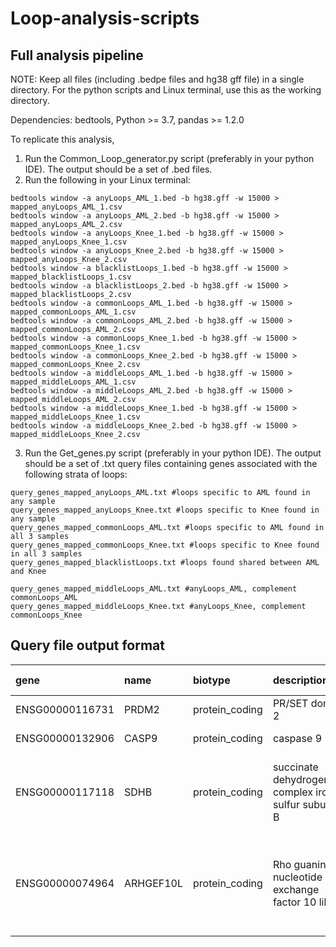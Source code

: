 # Loop-analysis-scripts
## Full analysis pipeline
NOTE: Keep all files (including .bedpe files and hg38 gff file) in a single directory. For the python scripts and Linux terminal, use this as the working directory.

Dependencies: bedtools, Python >= 3.7, pandas >= 1.2.0 

To replicate this analysis,

1) Run the Common_Loop_generator.py script (preferably in your python IDE). The output should be a set of .bed files.
2) Run the following in your Linux terminal:
```
bedtools window -a anyLoops_AML_1.bed -b hg38.gff -w 15000 > mapped_anyLoops_AML_1.csv
bedtools window -a anyLoops_AML_2.bed -b hg38.gff -w 15000 > mapped_anyLoops_AML_2.csv
bedtools window -a anyLoops_Knee_1.bed -b hg38.gff -w 15000 > mapped_anyLoops_Knee_1.csv
bedtools window -a anyLoops_Knee_2.bed -b hg38.gff -w 15000 > mapped_anyLoops_Knee_2.csv
bedtools window -a blacklistLoops_1.bed -b hg38.gff -w 15000 > mapped_blacklistLoops_1.csv
bedtools window -a blacklistLoops_2.bed -b hg38.gff -w 15000 > mapped_blacklistLoops_2.csv
bedtools window -a commonLoops_AML_1.bed -b hg38.gff -w 15000 > mapped_commonLoops_AML_1.csv
bedtools window -a commonLoops_AML_2.bed -b hg38.gff -w 15000 > mapped_commonLoops_AML_2.csv
bedtools window -a commonLoops_Knee_1.bed -b hg38.gff -w 15000 > mapped_commonLoops_Knee_1.csv
bedtools window -a commonLoops_Knee_2.bed -b hg38.gff -w 15000 > mapped_commonLoops_Knee_2.csv
bedtools window -a middleLoops_AML_1.bed -b hg38.gff -w 15000 > mapped_middleLoops_AML_1.csv
bedtools window -a middleLoops_AML_2.bed -b hg38.gff -w 15000 > mapped_middleLoops_AML_2.csv
bedtools window -a middleLoops_Knee_1.bed -b hg38.gff -w 15000 > mapped_middleLoops_Knee_1.csv
bedtools window -a middleLoops_Knee_2.bed -b hg38.gff -w 15000 > mapped_middleLoops_Knee_2.csv
```
3) Run the Get_genes.py script (preferably in your python IDE). The output should be a set of .txt query files containing genes associated with the following strata of loops:
```
query_genes_mapped_anyLoops_AML.txt #loops specific to AML found in any sample
query_genes_mapped_anyLoops_Knee.txt #loops specific to Knee found in any sample
query_genes_mapped_commonLoops_AML.txt #loops specific to AML found in all 3 samples
query_genes_mapped_commonLoops_Knee.txt #loops specific to Knee found in all 3 samples
query_genes_mapped_blacklistLoops.txt #loops found shared between AML and Knee

query_genes_mapped_middleLoops_AML.txt #anyLoops_AML, complement commonLoops_AML
query_genes_mapped_middleLoops_Knee.txt #anyLoops_Knee, complement commonLoops_Knee
```

## Query file output format

| gene | name |	biotype |	description |	feature_chr |	feature_start |	feature_end |	strand |	Name |	Role in Cancer |	ind |	fdrBL |
| :--- | :--- | :--- | :--- | :--- | :--- | :--- | :--- | :--- | :--- | :--- | :--- |
| ENSG00000116731	| PRDM2	| protein_coding	| PR/SET domain 2	| 1	| 13700198.0 | 13825079.0 |	+	| PR/SET domain 2| TSG | AML29_9431; Knee50_6156 |	0.00016261874; 2.3308723e-07|
| ENSG00000132906	| CASP9	| protein_coding	| caspase 9	| 1	| 15490832.0	| 15526534.0	| -	| caspase 9	| TSG	| AML28_12698; Knee49_5917	| 0.0011177248; 0.004380403
| ENSG00000117118	| SDHB	| protein_coding	| succinate dehydrogenase complex iron sulfur subunit B	| 1	| 17018722.0	| 17054032.0	| -	| succinate dehydrogenase complex, subunit B, iron sulfur (Ip)	| TSG	| AML28_12697; Knee50_6825; AML28_11210; AML30_4744; Knee49_6057; Knee50_6021	| 0.0011177248; 0.0031032744; 7.513726e-06; 0.003536516; 0.0015313101; 7.0954746e-05
| ENSG00000074964	| ARHGEF10L	| protein_coding	| Rho guanine nucleotide exchange factor 10 like	| 1	| 17539698.0	| 17697874.0	| +	| Rho guanine nucleotide exchange factor 10 like	| TSG	| AML28_11667; AML29_9294; AML30_5320; Knee47_2373; Knee49_6298; Knee50_6323	| 1.6974686e-37; 3.1449943e-34; 1.0405936e-18; 0.005654519; 3.7536597999999996e-19; 6.3534770000000005e-28
